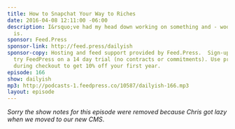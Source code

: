 ```yaml
---
title: How to Snapchat Your Way to Riches
date: 2016-04-08 12:11:00 -06:00
description: I&rsquo;ve had my head down working on something and - woop! - here it
  is.
sponsor: Feed.Press
sponsor-link: http://feed.press/dailyish
sponsor-copy: Hosting and feed support provided by Feed.Press.  Sign-up today and
  try FeedPress on a 14 day trial (no contracts or commitments). Use promo code "dailyish"
  during checkout to get 10% off your first year.
episode: 166
show: dailyish
mp3: http://podcasts-1.feedpress.co/10587/dailyish-166.mp3
layout: episode
---
```


<em>Sorry the show notes for this episode were removed because Chris got lazy when we moved to our new CMS</em>.
